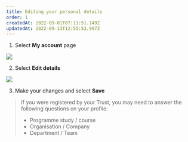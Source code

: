 ```yaml
---
title: Editing your personal details
order: 1
createdAt: 2022-09-01T07:11:51.149Z
updatedAt: 2022-09-13T12:55:53.997Z
---
```

1. Select **My account** page

![](/img/editing-profile_1.png)

2. Select **Edit details**

![](/img/editing-profile_2.png)

3. Make your changes and select **Save**

> If you were registered by your Trust, you may need to answer the following questions on your profile:
>
> * Programme study / course
> * Organisation / Company
> * Department / Team